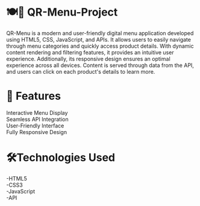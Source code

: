 # 🍽️📝 QR-Menu-Project
QR-Menu is a modern and user-friendly digital menu application developed using HTML5, CSS, JavaScript, and APIs. It allows users to easily navigate through menu categories and quickly access product details. With dynamic content rendering and filtering features, it provides an intuitive user experience. Additionally, its responsive design ensures an optimal experience across all devices. Content is served through data from the API, and users can click on each product's details to learn more.

# 🚀 Features

Interactive Menu Display <br/>
Seamless API Integration <br/>
User-Friendly Interface <br/>
Fully Responsive Design

# 🛠️Technologies Used
-HTML5 <br/>
-CSS3  <br/>
-JavaScript  <br/>
-API  <br/>
